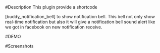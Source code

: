 #Description
This plugin provide a shortcode

[buddy_notification_bell]
to show notification bell.
This bell not only show real-time notification but also it will give a notification bell sound alert like we got in facebook on new notification receive.

#DEMO


#Screenshots
